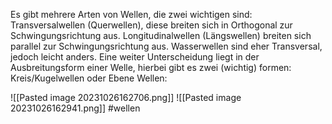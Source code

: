 Es gibt mehrere Arten von Wellen, die zwei wichtigen sind: Transversalwellen (Querwellen), diese breiten sich in Orthogonal zur Schwingungsrichtung aus. Longitudinalwellen (Längswellen) breiten sich parallel zur Schwingungsrichtung aus.  Wasserwellen sind eher Transversal, jedoch leicht anders. Eine weiter Unterscheidung liegt in der Ausbreitungsform einer Welle, hierbei gibt es zwei (wichtig) formen: Kreis/Kugelwellen oder Ebene Wellen:

![[Pasted image 20231026162706.png]]
![[Pasted image 20231026162941.png]]
#wellen 